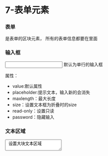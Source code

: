 # 7-表单元素

### 表单

<form> 是表单的区块元素， 所有的表单信息都要在里面

### 输入框

<input> 默认为单行的输入框

属性：
  - value:默认属性
  - placeholder:提示文本，输入新的会消失
  - maxlength：最大长度
  - size：设置文本框为折叠时的size
  - read-only：设置只读
  - password：隐藏输入
  
  
### 文本区域

<textarea /> 设置大块文本区域

属性：
  - row：默认行数
